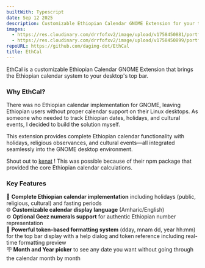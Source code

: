 ```yaml
---
builtWith: Typescript
date: Sep 12 2025
description: Customizable Ethiopian Calendar GNOME Extension for your top bar
images:
  - https://res.cloudinary.com/drrfofxv2/image/upload/v1758450881/portfolio/ethcal-1758450878-1.png
  - https://res.cloudinary.com/drrfofxv2/image/upload/v1758450899/portfolio/ethcal-1758450878-2.gif
repoURL: https://github.com/dagimg-dot/EthCal
title: EthCal
---
```


EthCal is a customizable Ethiopian Calendar GNOME Extension that brings the Ethiopian calendar system to your desktop's top bar.

### Why EthCal?

There was no Ethiopian calendar implementation for GNOME, leaving Ethiopian users without proper calendar support on their Linux desktops. As someone who needed to track Ethiopian dates, holidays, and cultural events, I decided to build the solution myself.

This extension provides complete Ethiopian calendar functionality with holidays, religious observances, and cultural events—all integrated seamlessly into the GNOME desktop environment.

Shout out to <a href="https://www.kenat.systems/" target="_blank">kenat</a>
! This was possible because of their npm package that provided the core Ethiopian calendar calculations.

### Key Features

📅 **Complete Ethiopian calendar implementation** including holidays (public, religious, cultural) and fasting periods  
🌐 **Customizable calendar display language** (Amharic/English)  
⚙️ **Optional Geez numerals support** for authentic Ethiopian number representation  
🎨 **Powerful token-based formatting system** (dday, mnam dd, year hh:mm) for the top bar display with a help dialog and token reference including real-time formatting preview  
🪧 **Month and Year picker** to see any date you want without going through the calendar month by month
